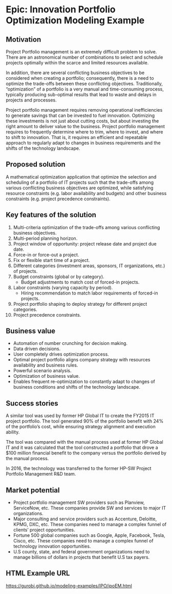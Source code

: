 # Epic: Innovation Portfolio Optimization Modeling Example

## Motivation
Project Portfolio management is an extremely difficult problem to solve. There are an astronomical number of combinations to select and schedule projects optimally within the scarce and limited resources available.

In addition, there are several conflicting business objectives to be considered when creating a portfolio; consequently, there is a need to optimize the trade-offs between these conflicting objectives. Traditionally, “optimization” of a portfolio is a very manual and time-consuming process, typically producing sub-optimal results that lead to waste and delays in projects and processes.

Project portfolio management requires removing operational inefficiencies to generate savings that can be invested to fuel innovation. Optimizing these investments is not just about cutting costs, but about investing the right amount to deliver value to the business. Project portfolio management requires to frequently determine where to trim, where to invest, and where to shift to innovation. That is, it requires an efficient and repeatable approach to regularly adapt to changes in business requirements and the shifts of the technology landscape.

## Proposed solution
A mathematical optimization application that optimize the selection and scheduling of a portfolio of IT projects such that the trade-offs among various conflicting business objectives  are optimized, while satisfying resource constraints (e.g. labor availability and budgets) and other business constraints (e.g. project precedence constraints).

## Key features of the solution
1. Multi-criteria optimization of the trade-offs among various conflicting  business objectives.
2. Multi-period planning horizon.
3. Project window of opportunity: project release date and project due date.
4. Force-in or force-out a project.
5. Fix or flexible start time of a project.
6. Different categories (investment areas, sponsors, IT organizations, etc.) of projects.
7. Budget constraints (global or by category).
    * Budget adjustments to match cost of forced-in projects.
8. Labor constraints (varying capacity by period).
    * Hiring recommendation to match labor requirements of forced-in projects.
9. Project portfolio shaping to deploy strategy for different project categories.
10. Project precedence constraints.

## Business value
* Automation of number crunching for decision making.
* Data driven decisions.
* User completely drives optimization process.
* Optimal project portfolio aligns company strategy with resources availability and business rules.
* Powerful scenario analysis.
* Optimization of business value.
* Enables frequent re-optimization to constantly adapt to changes of business conditions and shifts of the technology landscape.

## Success stories
A similar tool was used by former HP Global IT to create the FY2015 IT project portfolio. The tool generated 90% of the portfolio benefit with 24% of the portfolio’s cost, while ensuring strategy alignment and execution ability.

The tool was compared with the manual process used at former HP Global IT and it was calculated that the tool constructed a portfolio that drove a $100 million financial benefit to the company versus the portfolio derived by the manual process.

In 2016, the technology was transferred to the former HP-SW Project Portfolio Management R&D team.

## Market potential

* Project portfolio management SW providers such as Planview, ServiceNow, etc. These companies provide SW and services to major IT organizations.
* Major consulting and service providers such as Accenture, Deloitte, KPMG, DXC, etc. These companies need to manage a complex funnel of clients’ project opportunities.
* Fortune 500 global companies such as Google, Apple, Facebook, Tesla, Cisco, etc. These companies need to manage a complex funnel of technology innovation opportunities.
* U.S county, state, and federal government organizations need to manage billions of dollars in projects that benefit U.S tax payers.

## HTML Example URL

https://gurobi.github.io/modeling-examples/IPO/ipoEM.html
